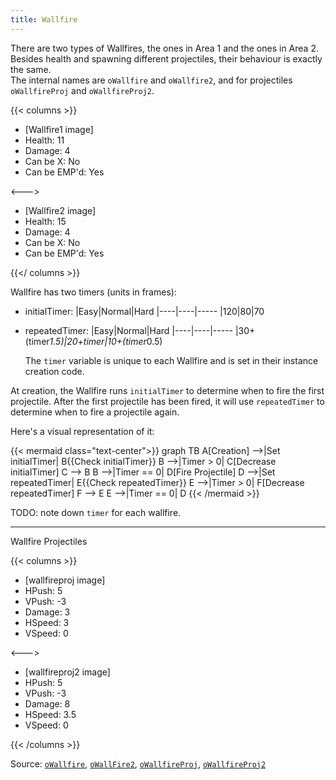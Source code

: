```yaml
---
title: Wallfire
---
```


There are two types of Wallfires, the ones in Area 1 and the ones in Area 2. Besides health and spawning different projectiles, their behaviour is exactly the same.  
The internal names are `oWallfire` and `oWallfire2`, and for projectiles `oWallfireProj` and `oWallfireProj2`. 

{{< columns >}}

- [Wallfire1 image]
- Health: 11
- Damage: 4
- Can be X: No
- Can be EMP'd: Yes

<--->

- [Wallfire2 image]
- Health: 15
- Damage: 4
- Can be X: No
- Can be EMP'd: Yes

{{</ columns >}}

Wallfire has two timers (units in frames): 

- initialTimer:
    |Easy|Normal|Hard
    |----|----|-----
    |120|80|70
- repeatedTimer:
    |Easy|Normal|Hard
    |----|----|-----
    |30+(timer*1.5)|20+timer|10+(timer*0.5) 

    The `timer` variable is unique to each Wallfire and is set in their instance creation code.

At creation, the Wallfire runs `initialTimer` to determine when to fire the first projectile. After the first projectile has been fired, it will use `repeatedTimer` to determine when to fire a projectile again.

Here's a visual representation of it:  

{{< mermaid class="text-center">}}
graph TB
    A[Creation] -->|Set initialTimer| B{{Check initialTimer}}
    B -->|Timer > 0| C[Decrease initialTimer]
    C --> B
    B -->|Timer == 0| D[Fire Projectile]
    D -->|Set repeatedTimer| E{{Check repeatedTimer}}
    E -->|Timer > 0| F[Decrease repeatedTimer]
    F --> E
    E -->|Timer == 0| D
{{< /mermaid >}}

TODO: note down `timer` for each wallfire.


---
Wallfire Projectiles

{{< columns >}}

- [wallfireproj image]
- HPush: 5
- VPush: -3
- Damage: 3
- HSpeed: 3
- VSpeed: 0

<--->

- [wallfireproj2 image]
- HPush: 5
- VPush: -3
- Damage: 8
- HSpeed: 3.5
- VSpeed: 0

{{< /columns >}}

Source: [`oWallfire`](https://github.com/AM2R-Community-Developers/AM2R-Community-Updates/blob/main/objects/oWallfire.object.gmx), [`oWallFire2`](https://github.com/AM2R-Community-Developers/AM2R-Community-Updates/blob/main/objects/oWallfire2.object.gmx), [`oWallfireProj`](https://github.com/AM2R-Community-Developers/AM2R-Community-Updates/blob/main/objects/oWallfireProj.object.gmx), [`oWallfireProj2`](https://github.com/AM2R-Community-Developers/AM2R-Community-Updates/blob/main/objects/oWallfireProj2.object.gmx)